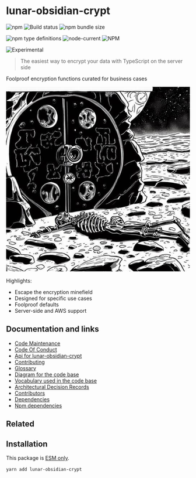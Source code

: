 # lunar-obsidian-crypt

![npm](https://img.shields.io/npm/v/lunar-obsidian-crypt) ![Build status](https://github.com/flarebyte/lunar-obsidian-crypt/actions/workflows/main.yml/badge.svg) ![npm bundle size](https://img.shields.io/bundlephobia/min/lunar-obsidian-crypt)

![npm type definitions](https://img.shields.io/npm/types/lunar-obsidian-crypt) ![node-current](https://img.shields.io/node/v/lunar-obsidian-crypt) ![NPM](https://img.shields.io/npm/l/lunar-obsidian-crypt)

![Experimental](https://img.shields.io/badge/status-experimental-blue)

> The easiest way to encrypt your data with TypeScript on the server side

Foolproof encryption functions curated for business cases

![Hero image for lunar-obsidian-crypt](lunar-obsidian-crypt-hero-512.jpeg)

Highlights:

* Escape the encryption minefield
* Designed for specific use cases
* Foolproof defaults
* Server-side and AWS support


## Documentation and links

* [Code Maintenance](MAINTENANCE.md)
* [Code Of Conduct](CODE_OF_CONDUCT.md)
* [Api for lunar-obsidian-crypt](API.md)
* [Contributing](CONTRIBUTING.md)
* [Glossary](GLOSSARY.md)
* [Diagram for the code base](INTERNAL.md)
* [Vocabulary used in the code base](CODE_VOCABULARY.md)
* [Architectural Decision Records](DECISIONS.md)
* [Contributors](https://github.com/flarebyte/lunar-obsidian-crypt/graphs/contributors)
* [Dependencies](https://github.com/flarebyte/lunar-obsidian-crypt/network/dependencies)
* [Npm dependencies](DEPENDENCIES.md)

## Related


## Installation

This package is [ESM only](https://blog.sindresorhus.com/get-ready-for-esm-aa53530b3f77).

```bash
yarn add lunar-obsidian-crypt
```
